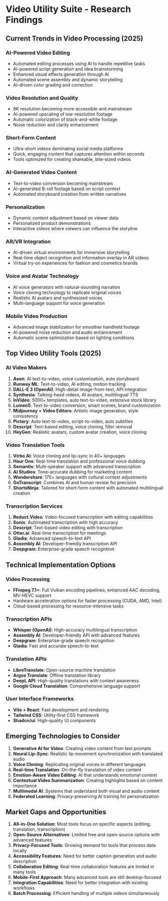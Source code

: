 # Video Utility Suite - Research Findings

## Current Trends in Video Processing (2025)

### AI-Powered Video Editing
- Automated editing processes using AI to handle repetitive tasks
- AI-powered script generation and idea brainstorming
- Enhanced visual effects generation through AI
- Automated scene assembly and dynamic storytelling
- AI-driven color grading and correction

### Video Resolution and Quality
- 8K resolution becoming more accessible and mainstream
- AI-powered upscaling of low-resolution footage
- Automatic colorization of black-and-white footage
- Noise reduction and clarity enhancement

### Short-Form Content
- Ultra-short videos dominating social media platforms
- Quick, engaging content that captures attention within seconds
- Tools optimized for creating shareable, bite-sized videos

### AI-Generated Video Content
- Text-to-video conversion becoming mainstream
- AI-generated B-roll footage based on script context
- Automated storyboard creation from written narratives

### Personalization
- Dynamic content adjustment based on viewer data
- Personalized product demonstrations
- Interactive videos where viewers can influence the storyline

### AR/VR Integration
- AI-driven virtual environments for immersive storytelling
- Real-time object recognition and information overlay in AR videos
- Virtual try-on experiences for fashion and cosmetics brands

### Voice and Avatar Technology
- AI voice generators with natural-sounding narration
- Voice cloning technology to replicate original voices
- Realistic AI avatars and synthesized voices
- Multi-language support for voice generation

### Mobile Video Production
- Advanced image stabilization for smoother handheld footage
- AI-powered noise reduction and audio enhancement
- Automatic scene optimization based on lighting conditions

## Top Video Utility Tools (2025)

### AI Video Makers
1. **Aeon**: AI text-to-video, voice customization, auto storyboard
2. **Runway ML**: Text-to-video, AI editing, motion tracking
3. **DALL-E 3 (OpenAI)**: High-detail image-from-text, API integration
4. **Synthesia**: Talking-head videos, AI avatars, multilingual TTS
5. **InVideo**: 5000+ templates, auto text-to-video, extensive stock library
6. **Lumen5**: Text-to-video conversion, smart scenes, brand customization
7. **Midjourney + Video Editors**: Artistic image generation, style consistency
8. **Pictory**: Auto text-to-video, script-to-video, auto subtitles
9. **Descript**: Text-based editing, voice cloning, filler removal
10. **HeyGen**: Realistic avatars, custom avatar creation, voice cloning

### Video Translation Tools
1. **Virbo AI**: Voice cloning and lip-sync in 40+ languages
2. **Hour One**: Real-time translation and professional voice dubbing
3. **Semantix**: Multi-speaker support with advanced transcription
4. **AI Studios**: Tone-accurate dubbing for marketing content
5. **Wondershare**: 175+ languages with cultural context adjustments
6. **GoTranscript**: Combines AI and human review for precision
7. **ShortsNinja**: Tailored for short-form content with automated multilingual creation

### Transcription Services
1. **Reduct.Video**: Video-focused transcription with editing capabilities
2. **Sonix**: Automated transcription with high accuracy
3. **Descript**: Text-based video editing with transcription
4. **Otter.ai**: Real-time transcription for meetings
5. **Gladia**: Advanced speech-to-text API
6. **Assembly AI**: Developer-friendly transcription API
7. **Deepgram**: Enterprise-grade speech recognition

## Technical Implementation Options

### Video Processing
- **FFmpeg 7.1+**: Full Vulkan encoding pipelines, enhanced AAC decoding, MV-HEVC support
- Hardware acceleration options for faster processing (CUDA, AMD, Intel)
- Cloud-based processing for resource-intensive tasks

### Transcription APIs
- **Whisper (OpenAI)**: High-accuracy multilingual transcription
- **Assembly AI**: Developer-friendly API with advanced features
- **Deepgram**: Enterprise-grade speech recognition
- **Gladia**: Fast and accurate speech-to-text

### Translation APIs
- **LibreTranslate**: Open-source machine translation
- **Argos Translate**: Offline translation library
- **DeepL API**: High-quality translations with context awareness
- **Google Cloud Translation**: Comprehensive language support

### User Interface Frameworks
- **Vite + React**: Fast development and rendering
- **Tailwind CSS**: Utility-first CSS framework
- **Shadcn/ui**: High-quality UI components

## Emerging Technologies to Consider

1. **Generative AI for Video**: Creating video content from text prompts
2. **Neural Lip-Sync**: Realistic lip movement synchronization with translated audio
3. **Voice Cloning**: Replicating original voices in different languages
4. **Real-time Translation**: On-the-fly translation of video content
5. **Emotion-Aware Video Editing**: AI that understands emotional context
6. **Contextual Video Summarization**: Creating highlights based on content importance
7. **Multimodal AI**: Systems that understand both visual and audio content
8. **Federated Learning**: Privacy-preserving AI training for personalization

## Market Gaps and Opportunities

1. **All-in-One Solution**: Most tools focus on specific aspects (editing, translation, transcription)
2. **Open-Source Alternatives**: Limited free and open-source options with advanced features
3. **Privacy-Focused Tools**: Growing demand for tools that process data locally
4. **Accessibility Features**: Need for better caption generation and audio description
5. **Collaborative Editing**: Real-time collaboration features are limited in many tools
6. **Mobile-First Approach**: Many advanced tools are still desktop-focused
7. **Integration Capabilities**: Need for better integration with existing workflows
8. **Batch Processing**: Efficient handling of multiple videos simultaneously

